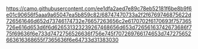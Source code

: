 [https://camo.githubusercontent.com/ee1dfa2aed7e89c78eb52181f6be8b9f6e01c90656f5aaa9a65047ea5b859c82/68747470733a2f2f6769746875622d726561646d652d73746174732e76657263656c2e6170702f6170693f757365726e616d653d6f6d626531323239267468656d653d72656163742673686f775f69636f6e733d7472756526636f756e745f707269766174653d747275652663616368655f7365636f6e64733d31383030
](https://camo.githubusercontent.com/6f5da91601def7665a6b587d7af93de396fff457162a42295efba9c1e89ce9c5/68747470733a2f2f6769746875622d726561646d652d73746174732e76657263656c2e6170702f6170693f757365726e616d653d73746576656e343534373436362673686f775f69636f6e733d74727565267468656d653d7261646963616c)
